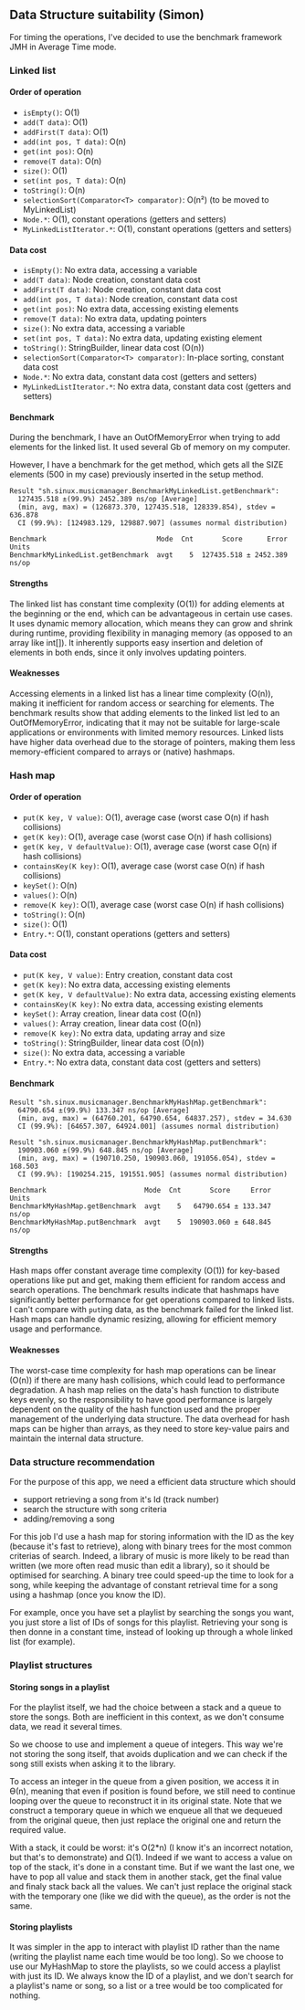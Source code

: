 ## Data Structure suitability (Simon)

For timing the operations, I've decided to use the benchmark framework JMH in Average Time mode.

### Linked list

#### Order of operation

- `isEmpty()`: O(1)
- `add(T data)`: O(1)
- `addFirst(T data)`: O(1)
- `add(int pos, T data)`: O(n)
- `get(int pos)`: O(n)
- `remove(T data)`: O(n)
- `size()`: O(1)
- `set(int pos, T data)`: O(n)
- `toString()`: O(n)
- `selectionSort(Comparator<T> comparator)`: O(n²) (to be moved to MyLinkedList)
- `Node.*`: O(1), constant operations (getters and setters)
- `MyLinkedListIterator.*`: O(1), constant operations (getters and setters)

#### Data cost

- `isEmpty()`: No extra data, accessing a variable
- `add(T data)`: Node creation, constant data cost
- `addFirst(T data)`: Node creation, constant data cost
- `add(int pos, T data)`: Node creation, constant data cost
- `get(int pos)`: No extra data, accessing existing elements
- `remove(T data)`: No extra data, updating pointers
- `size()`: No extra data, accessing a variable
- `set(int pos, T data)`: No extra data, updating existing element
- `toString()`: StringBuilder, linear data cost (O(n))
- `selectionSort(Comparator<T> comparator)`: In-place sorting, constant data cost
- `Node.*`: No extra data, constant data cost (getters and setters)
- `MyLinkedListIterator.*`: No extra data, constant data cost (getters and setters)

#### Benchmark

During the benchmark, I have an OutOfMemoryError when trying to add elements for the linked list. It used several Gb of memory on my computer.

However, I have a benchmark for the get method, which gets all the SIZE elements (500 in my case) previously inserted in the setup method.

```
Result "sh.sinux.musicmanager.BenchmarkMyLinkedList.getBenchmark":
  127435.518 ±(99.9%) 2452.389 ns/op [Average]
  (min, avg, max) = (126873.370, 127435.518, 128339.854), stdev = 636.878
  CI (99.9%): [124983.129, 129887.907] (assumes normal distribution)
```

```
Benchmark                           Mode  Cnt       Score      Error  Units
BenchmarkMyLinkedList.getBenchmark  avgt    5  127435.518 ± 2452.389  ns/op
```

#### Strengths

The linked list has constant time complexity (O(1)) for adding elements at the beginning or the end, which can be advantageous in certain use cases.
It uses dynamic memory allocation, which means they can grow and shrink during runtime, providing flexibility in managing memory (as opposed to an array like int[]).
It inherently supports easy insertion and deletion of elements in both ends, since it only involves updating pointers.

#### Weaknesses

Accessing elements in a linked list has a linear time complexity (O(n)), making it inefficient for random access or searching for elements.
The benchmark results show that adding elements to the linked list led to an OutOfMemoryError, indicating that it may not be suitable for large-scale applications or environments with limited memory resources.
Linked lists have higher data overhead due to the storage of pointers, making them less memory-efficient compared to arrays or (native) hashmaps.

### Hash map

#### Order of operation

- `put(K key, V value)`: O(1), average case (worst case O(n) if hash collisions)
- `get(K key)`: O(1), average case (worst case O(n) if hash collisions)
- `get(K key, V defaultValue)`: O(1), average case (worst case O(n) if hash collisions)
- `containsKey(K key)`: O(1), average case (worst case O(n) if hash collisions)
- `keySet()`: O(n)
- `values()`: O(n)
- `remove(K key)`: O(1), average case (worst case O(n) if hash collisions)
- `toString()`: O(n)
- `size()`: O(1)
- `Entry.*`: O(1), constant operations (getters and setters)

#### Data cost

- `put(K key, V value)`: Entry creation, constant data cost
- `get(K key)`: No extra data, accessing existing elements
- `get(K key, V defaultValue)`: No extra data, accessing existing elements
- `containsKey(K key)`: No extra data, accessing existing elements
- `keySet()`: Array creation, linear data cost (O(n))
- `values()`: Array creation, linear data cost (O(n))
- `remove(K key)`: No extra data, updating array and size
- `toString()`: StringBuilder, linear data cost (O(n))
- `size()`: No extra data, accessing a variable
- `Entry.*`: No extra data, constant data cost (getters and setters)

#### Benchmark

```
Result "sh.sinux.musicmanager.BenchmarkMyHashMap.getBenchmark":
  64790.654 ±(99.9%) 133.347 ns/op [Average]
  (min, avg, max) = (64760.201, 64790.654, 64837.257), stdev = 34.630
  CI (99.9%): [64657.307, 64924.001] (assumes normal distribution)

```

```
Result "sh.sinux.musicmanager.BenchmarkMyHashMap.putBenchmark":
  190903.060 ±(99.9%) 648.845 ns/op [Average]
  (min, avg, max) = (190710.250, 190903.060, 191056.054), stdev = 168.503
  CI (99.9%): [190254.215, 191551.905] (assumes normal distribution)
```

```
Benchmark                        Mode  Cnt       Score     Error  Units
BenchmarkMyHashMap.getBenchmark  avgt    5   64790.654 ± 133.347  ns/op
BenchmarkMyHashMap.putBenchmark  avgt    5  190903.060 ± 648.845  ns/op
```

#### Strengths

Hash maps offer constant average time complexity (O(1)) for key-based operations like put and get, making them efficient for random access and search operations.
The benchmark results indicate that hashmaps have significantly better performance for get operations compared to linked lists. I can't compare with `put`ing data, as the benchmark failed for the linked list.
Hash maps can handle dynamic resizing, allowing for efficient memory usage and performance.

#### Weaknesses

The worst-case time complexity for hash map operations can be linear (O(n)) if there are many hash collisions, which could lead to performance degradation.
A hash map relies on the data's hash function to distribute keys evenly, so the responsibility to have good performance is largely dependent on the quality of the hash function used and the proper management of the underlying data structure.
The data overhead for hash maps can be higher than arrays, as they need to store key-value pairs and maintain the internal data structure.

### Data structure recommendation

For the purpose of this app, we need a efficient data structure which should 
- support retrieving a song from it's Id (track number)
- search the structure with song criteria
- adding/removing a song

For this job I'd use a hash map for storing information with the ID as the key (because it's fast to retrieve), along with binary trees for the most common criterias of search.
Indeed, a library of music is more likely to be read than written (we more often read music than edit a library), so it should be optimised for searching. A binary tree could speed-up the time to look for a song, while keeping the advantage of constant retrieval time for a song using a hashmap (once you know the ID).

For example, once you have set a playlist by searching the songs you want, you just store a list of IDs of songs for this playlist.
Retrieving your song is then donne in a constant time, instead of looking up through a whole linked list (for example).

### Playlist structures

#### Storing songs in a playlist

For the playlist itself, we had the choice between a stack and a queue to store the songs. Both are inefficient in this context, as we don't consume data, we read it several times.

So we choose to use and implement a queue of integers.
This way we're not storing the song itself, that avoids duplication and we can check if the song still exists when asking it to the library.

To access an integer in the queue from a given position, we access it in Ө(n), meaning that even if position is found before, we still need to continue looping over the queue to reconstruct it in its original state. Note that we construct a temporary queue in which we enqueue all that we dequeued from the original queue, then just replace the original one and return the required value.

With a stack, it could be worst: it's O(2*n) (I know it's an incorrect notation, but that's to demonstrate) and Ω(1). Indeed if we want to access a value on top of the stack, it's done in a constant time. But if we want the last one, we have to pop all value and stack them in another stack, get the final value and finaly stack back all the values. We can't just replace the original stack with the temporary one (like we did with the queue), as the order is not the same.

#### Storing playlists

It was simpler in the app to interact with playlist ID rather than the name (writing the playlist name each time would be too long).
So we choose to use our MyHashMap to store the playlists, so we could access a playlist with just its ID.
We always know the ID of a playlist, and we don't search for a playlist's name or song, so a list or a tree would be too complicated for nothing.
